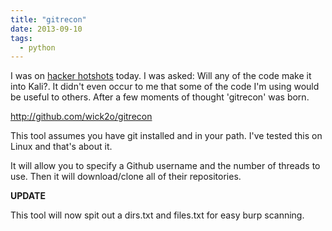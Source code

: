 ```yaml
---
title: "gitrecon"
date: 2013-09-10
tags:
  - python
---
```

I was on [hacker hotshots](http://www.concise-courses.com/infosec/gitdigger-creating-useful-wordlists-from-github/) today. I was asked: Will any of the code make it into Kali?. It didn't even occur to me that some of the code I'm using would be useful to others. After a few moments of thought 'gitrecon' was born.

<!--more-->

http://github.com/wick2o/gitrecon

This tool assumes you have git installed and in your path. I've tested this on Linux and that's about it.

It will allow you to specify a Github username and the number of threads to use. Then it will download/clone all of their repositories.

**UPDATE**

This tool will now spit out a dirs.txt and files.txt for easy burp scanning.

